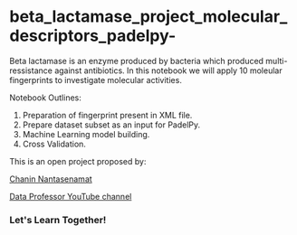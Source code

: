 # beta_lactamase_project_molecular_descriptors_padelpy-

Beta lactamase is an enzyme produced by bacteria which produced multi-ressistance against antibiotics. In this notebook we will apply 10 moleular fingerprints to investigate  molecular activities. 


 Notebook Outlines: 
 
 1. Preparation of fingerprint present in XML file.
 2. Prepare dataset subset as an input for PadelPy.
 3. Machine Learning model building.
 4. Cross Validation.
 
 
 This is an open project proposed by:


[Chanin Nantasenamat](https://scholar.google.com/citations?user=df-l7zQAAAAJ&hl=en)

[Data Professor YouTube channel](https://youtube.com/dataprofessor)

### Let's Learn Together!
